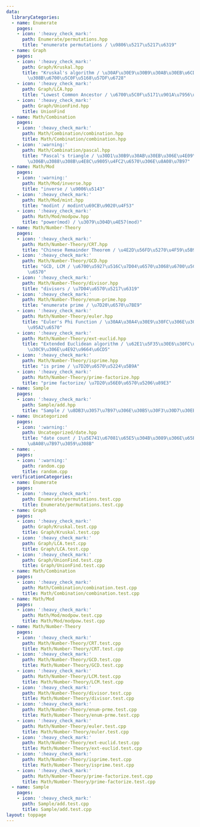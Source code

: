 ```yaml
---
data:
  libraryCategories:
  - name: Enumerate
    pages:
    - icon: ':heavy_check_mark:'
      path: Enumerate/permutations.hpp
      title: "enumerate permutations / \u9806\u5217\u5217\u6319"
  - name: Graph
    pages:
    - icon: ':heavy_check_mark:'
      path: Graph/Kruskal.hpp
      title: "Kruskal's algorithm / \u30AF\u30E9\u30B9\u30AB\u30EB\u6CD5\u306B\u3088\
        \u308B\u6700\u5C0F\u5168\u57DF\u6728"
    - icon: ':heavy_check_mark:'
      path: Graph/LCA.hpp
      title: "Lowest Common Ancestor / \u6700\u5C0F\u5171\u901A\u7956\u5148"
    - icon: ':heavy_check_mark:'
      path: Graph/UnionFind.hpp
      title: UnionFind
  - name: Math/Combination
    pages:
    - icon: ':heavy_check_mark:'
      path: Math/Combination/combination.hpp
      title: Math/Combination/combination.hpp
    - icon: ':warning:'
      path: Math/Combination/pascal.hpp
      title: "Pascal's triangle / \u30D1\u30B9\u30AB\u30EB\u306E\u4E09\u89D2\u5F62\
        \u306B\u3088\u308B\u4E8C\u9805\u4FC2\u6570\u306E\u8A08\u7B97"
  - name: Math/Mod
    pages:
    - icon: ':warning:'
      path: Math/Mod/inverse.hpp
      title: "inverse / \u9006\u5143"
    - icon: ':heavy_check_mark:'
      path: Math/Mod/mint.hpp
      title: "modint / modint\u69CB\u9020\u4F53"
    - icon: ':heavy_check_mark:'
      path: Math/Mod/modpow.hpp
      title: "power(mod) / \u3079\u304D\u4E57(mod)"
  - name: Math/Number-Theory
    pages:
    - icon: ':heavy_check_mark:'
      path: Math/Number-Theory/CRT.hpp
      title: "Chinese Remainder Theorem / \u4E2D\u56FD\u5270\u4F59\u5B9A\u7406"
    - icon: ':heavy_check_mark:'
      path: Math/Number-Theory/GCD.hpp
      title: "GCD, LCM / \u6700\u5927\u516C\u7D04\u6570\u3068\u6700\u5C0F\u516C\u500D\
        \u6570"
    - icon: ':heavy_check_mark:'
      path: Math/Number-Theory/divisor.hpp
      title: "divisors / \u7D04\u6570\u5217\u6319"
    - icon: ':heavy_check_mark:'
      path: Math/Number-Theory/enum-prime.hpp
      title: "enumerate prime / \u7D20\u6570\u7BE9"
    - icon: ':heavy_check_mark:'
      path: Math/Number-Theory/euler.hpp
      title: "Euler's Phi Function / \u30AA\u30A4\u30E9\u30FC\u306E\u30D5\u30A1\u30A4\
        \u95A2\u6570"
    - icon: ':heavy_check_mark:'
      path: Math/Number-Theory/ext-euclid.hpp
      title: "Extended Euclidean algorithm / \u62E1\u5F35\u30E6\u30FC\u30AF\u30EA\u30C3\
        \u30C9\u306E\u4E92\u9664\u6CD5"
    - icon: ':heavy_check_mark:'
      path: Math/Number-Theory/isprime.hpp
      title: "is prime / \u7D20\u6570\u5224\u5B9A"
    - icon: ':heavy_check_mark:'
      path: Math/Number-Theory/prime-factorize.hpp
      title: "prime factorize/ \u7D20\u56E0\u6570\u5206\u89E3"
  - name: Sample
    pages:
    - icon: ':heavy_check_mark:'
      path: Sample/add.hpp
      title: "Sample / \u8DB3\u3057\u7B97\u306E\u30B5\u30F3\u30D7\u30EB"
  - name: Uncategorized
    pages:
    - icon: ':warning:'
      path: Uncategorized/date.hpp
      title: "date count / 1\u5E741\u67081\u65E5\u304B\u3089\u306E\u65E5\u6570\u3092\
        \u8A08\u7B97\u3059\u308B"
  - name: .
    pages:
    - icon: ':warning:'
      path: random.cpp
      title: random.cpp
  verificationCategories:
  - name: Enumerate
    pages:
    - icon: ':heavy_check_mark:'
      path: Enumerate/permutations.test.cpp
      title: Enumerate/permutations.test.cpp
  - name: Graph
    pages:
    - icon: ':heavy_check_mark:'
      path: Graph/Kruskal.test.cpp
      title: Graph/Kruskal.test.cpp
    - icon: ':heavy_check_mark:'
      path: Graph/LCA.test.cpp
      title: Graph/LCA.test.cpp
    - icon: ':heavy_check_mark:'
      path: Graph/UnionFind.test.cpp
      title: Graph/UnionFind.test.cpp
  - name: Math/Combination
    pages:
    - icon: ':heavy_check_mark:'
      path: Math/Combination/combination.test.cpp
      title: Math/Combination/combination.test.cpp
  - name: Math/Mod
    pages:
    - icon: ':heavy_check_mark:'
      path: Math/Mod/modpow.test.cpp
      title: Math/Mod/modpow.test.cpp
  - name: Math/Number-Theory
    pages:
    - icon: ':heavy_check_mark:'
      path: Math/Number-Theory/CRT.test.cpp
      title: Math/Number-Theory/CRT.test.cpp
    - icon: ':heavy_check_mark:'
      path: Math/Number-Theory/GCD.test.cpp
      title: Math/Number-Theory/GCD.test.cpp
    - icon: ':heavy_check_mark:'
      path: Math/Number-Theory/LCM.test.cpp
      title: Math/Number-Theory/LCM.test.cpp
    - icon: ':heavy_check_mark:'
      path: Math/Number-Theory/divisor.test.cpp
      title: Math/Number-Theory/divisor.test.cpp
    - icon: ':heavy_check_mark:'
      path: Math/Number-Theory/enum-prme.test.cpp
      title: Math/Number-Theory/enum-prme.test.cpp
    - icon: ':heavy_check_mark:'
      path: Math/Number-Theory/euler.test.cpp
      title: Math/Number-Theory/euler.test.cpp
    - icon: ':heavy_check_mark:'
      path: Math/Number-Theory/ext-euclid.test.cpp
      title: Math/Number-Theory/ext-euclid.test.cpp
    - icon: ':heavy_check_mark:'
      path: Math/Number-Theory/isprime.test.cpp
      title: Math/Number-Theory/isprime.test.cpp
    - icon: ':heavy_check_mark:'
      path: Math/Number-Theory/prime-factorize.test.cpp
      title: Math/Number-Theory/prime-factorize.test.cpp
  - name: Sample
    pages:
    - icon: ':heavy_check_mark:'
      path: Sample/add.test.cpp
      title: Sample/add.test.cpp
layout: toppage
---
```

